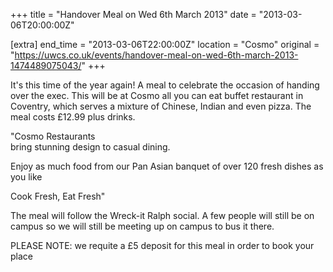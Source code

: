 +++
title = "Handover Meal on Wed 6th March 2013"
date = "2013-03-06T20:00:00Z"

[extra]
end_time = "2013-03-06T22:00:00Z"
location = "Cosmo"
original = "https://uwcs.co.uk/events/handover-meal-on-wed-6th-march-2013-1474489075043/"
+++

It's this time of the year again\! A meal to celebrate the occasion of handing over the exec. This will be at Cosmo all you can eat buffet restaurant in Coventry, which serves a mixture of Chinese, Indian and even pizza. The meal costs £12.99 plus drinks.

"Cosmo Restaurants  
bring stunning design to casual dining.

Enjoy as much food from our Pan Asian banquet of over 120 fresh dishes as you like

Cook Fresh, Eat Fresh"

The meal will follow the Wreck-it Ralph social. A few people will still be on campus so we will still be meeting up on campus to bus it there.

PLEASE NOTE: we requite a £5 deposit for this meal in order to book your place

